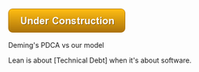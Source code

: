 ![Under Construction](images/state/uc.png)



Deming's PDCA vs our model


Lean is about [Technical Debt] when it's about software.